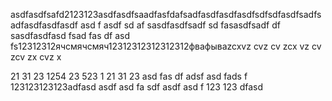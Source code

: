 asdfasdfsafd2123123asdfasdfsaadfasfdafsadfasdfasdfasdfsdfsdfasdfsadfsadfasdfasdfasdf
asd
f
asdf
sd
af
sasdfasdfsadf
sd
fasasdfsadf
df
sasdfasdfasd
fsad
fas
df
asd
fs12312312ячсмячсмяч12312312312312312фвафываzcxvz
cvz
cv
zcx
vz
cv
zcv
zx
cvz
x

21
31
23
1254
23
523
1
21
31
23
asd
fas
df
adsf
asd
fads
f
123123123123adfasd
asdf
asd
fa
sdf
asdf
asd
f
123
123
dfasd
